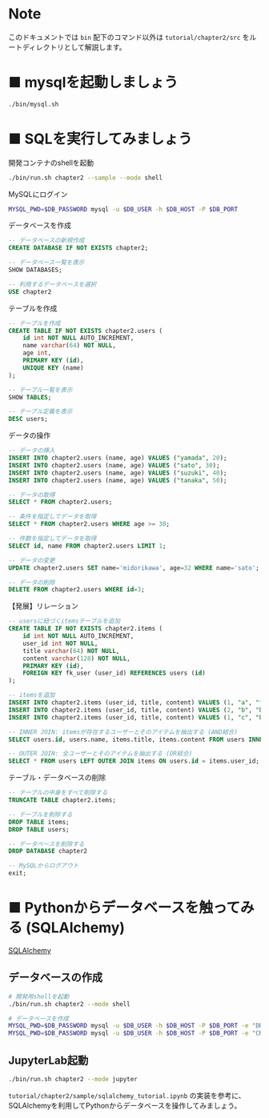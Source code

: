 # Note
このドキュメントでは `bin` 配下のコマンド以外は `tutorial/chapter2/src` をルートディレクトリとして解説します。

# ■ mysqlを起動しましょう

```bash
./bin/mysql.sh
```

# ■ SQLを実行してみましょう

開発コンテナのshellを起動

```bash
./bin/run.sh chapter2 --sample --mode shell
```

MySQLにログイン

```bash
MYSQL_PWD=$DB_PASSWORD mysql -u $DB_USER -h $DB_HOST -P $DB_PORT
```

データベースを作成

```sql
-- データベースの新規作成
CREATE DATABASE IF NOT EXISTS chapter2;

-- データベース一覧を表示
SHOW DATABASES;

-- 利用するデータベースを選択
USE chapter2
```

テーブルを作成

```sql
-- テーブルを作成
CREATE TABLE IF NOT EXISTS chapter2.users (
    id int NOT NULL AUTO_INCREMENT,
    name varchar(64) NOT NULL,
    age int,
    PRIMARY KEY (id),
    UNIQUE KEY (name)
);

-- テーブル一覧を表示
SHOW TABLES;

-- テーブル定義を表示
DESC users;
```

データの操作

```sql
-- データの挿入
INSERT INTO chapter2.users (name, age) VALUES ("yamada", 20);
INSERT INTO chapter2.users (name, age) VALUES ("sato", 30);
INSERT INTO chapter2.users (name, age) VALUES ("suzuki", 40);
INSERT INTO chapter2.users (name, age) VALUES ("tanaka", 50);

-- データの取得
SELECT * FROM chapter2.users;

-- 条件を指定してデータを取得
SELECT * FROM chapter2.users WHERE age >= 30;

-- 件数を指定してデータを取得
SELECT id, name FROM chapter2.users LIMIT 1;

-- データの変更
UPDATE chapter2.users SET name='midorikawa', age=32 WHERE name='sato';

-- データの削除
DELETE FROM chapter2.users WHERE id=3;
```

【発展】リレーション

```sql
-- usersに紐づくitemsテーブルを追加
CREATE TABLE IF NOT EXISTS chapter2.items (
    id int NOT NULL AUTO_INCREMENT,
    user_id int NOT NULL,
    title varchar(64) NOT NULL,
    content varchar(128) NOT NULL,
    PRIMARY KEY (id),
    FOREIGN KEY fk_user (user_id) REFERENCES users (id)
);

-- itemsを追加
INSERT INTO chapter2.items (user_id, title, content) VALUES (1, "a", "foo");
INSERT INTO chapter2.items (user_id, title, content) VALUES (2, "b", "bar");
INSERT INTO chapter2.items (user_id, title, content) VALUES (1, "c", "baz");

-- INNER JOIN: itemsが存在するユーザーとそのアイテムを抽出する (AND結合)
SELECT users.id, users.name, items.title, items.content FROM users INNER JOIN items ON users.id = items.user_id

-- OUTER JOIN: 全ユーザーとそのアイテムを抽出する (OR結合)
SELECT * FROM users LEFT OUTER JOIN items ON users.id = items.user_id;
```

テーブル・データベースの削除

```sql
-- テーブルの中身をすべて削除する
TRUNCATE TABLE chapter2.items;

-- テーブルを削除する
DROP TABLE items;
DROP TABLE users;

-- データベースを削除する
DROP DATABASE chapter2

-- MySQLからログアウト
exit;
```

# ■ Pythonからデータベースを触ってみる (SQLAlchemy)

[SQLAlchemy](https://www.sqlalchemy.org/)

## データベースの作成

```bash
# 開発用shellを起動
./bin/run.sh chapter2 --mode shell

# データベースを作成
MYSQL_PWD=$DB_PASSWORD mysql -u $DB_USER -h $DB_HOST -P $DB_PORT -e "DROP DATABASE IF EXISTS chapter2"
MYSQL_PWD=$DB_PASSWORD mysql -u $DB_USER -h $DB_HOST -P $DB_PORT -e "CREATE DATABASE IF NOT EXISTS chapter2"
```

## JupyterLab起動

```bash
./bin/run.sh chapter2 --mode jupyter
```

`tutorial/chapter2/sample/sqlalchemy_tutorial.ipynb` の実装を参考に、SQLAlchemyを利用してPythonからデータベースを操作してみましょう。